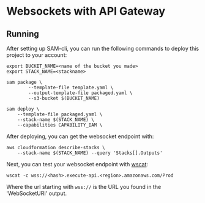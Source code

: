 Websockets with API Gateway
===========================

<description>

Running
-------
<instructions to set up sam-cli>

After setting up SAM-cli, you can run the following commands to deploy this project to your account:

```
export BUCKET_NAME=<name of the bucket you made>
export STACK_NAME=<stackname>

sam package \
        --template-file template.yaml \
        --output-template-file packaged.yaml \
        --s3-bucket $(BUCKET_NAME)
        
sam deploy \
    --template-file packaged.yaml \
    --stack-name $(STACK_NAME) \
    --capabilities CAPABILITY_IAM \
```

After deploying, you can get the websocket endpoint with:

```
aws cloudformation describe-stacks \
    --stack-name $(STACK_NAME) --query 'Stacks[].Outputs'
```

Next, you can test your websocket endpoint with [wscat](https://www.npmjs.com/package/wscat):

```
wscat -c wss://<hash>.execute-api.<region>.amazonaws.com/Prod
```

Where the url starting with `wss://` is the URL you found in the 'WebSocketURI' output.
